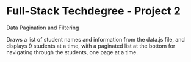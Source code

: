 # Full-Stack Techdegree - Project 2
 Data Pagination and Filtering

Draws a list of student names and information from the data.js file, and displays 9 students at a time, with a paginated list at the bottom for navigating through the students, one page at a time.
